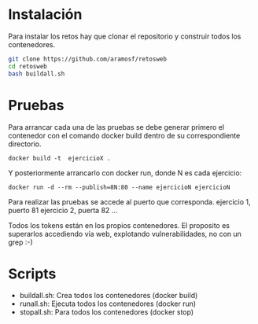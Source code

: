 # Instalación

Para instalar los retos hay que clonar el repositorio y construir todos los contenedores.

```bash
git clone https://github.com/aramosf/retosweb
cd retosweb
bash buildall.sh
```

# Pruebas

Para arrancar cada una de las pruebas se debe generar primero el contenedor con el comando docker 
build dentro de su correspondiente directorio.

`docker build -t  ejercicioX .`

Y posteriormente arrancarlo con docker run, donde N es cada ejercicio:

`docker run -d --rm --publish=8N:80 --name ejercicioN ejercicioN`

Para realizar las pruebas se accede al puerto que corresponda. 
	ejercicio 1, puerto 81 
	ejercicio 2, puerta 82
	...

Todos los tokens están en los propios contenedores. El proposito es superarlos accediendo vía web,
 explotando vulnerabilidades, no con un grep :-)

# Scripts

- buildall.sh: Crea todos los contenedores (docker build)
- runall.sh: Ejecuta todos los contenedores (docker run)
- stopall.sh: Para todos los contenedores (docker stop)








